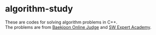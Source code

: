 # algorithm-study
These are codes for solving algorithm problems in C++.  
The problems are from [Baekjoon Online Judge](https://www.acmicpc.net) and [SW Expert Academy](https://swexpertacademy.com/main/main.do).
